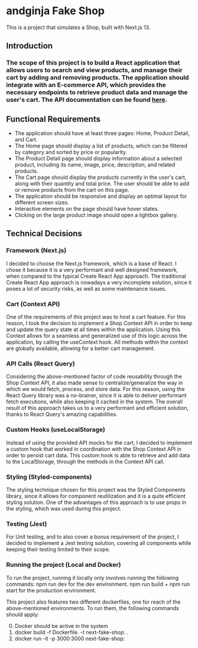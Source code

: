 # andginja Fake Shop

This is a project that simulates a Shop, built with Next.js 13.

## Introduction

### The scope of this project is to build a React application that allows users to search and view products, and manage their cart by adding and removing products. The application should integrate with an E-commerce API, which provides the necessary endpoints to retrieve product data and manage the user's cart. The API documentation can be found [here](https://fakestoreapi.com/docs).

## Functional Requirements

- The application should have at least three pages: Home, Product Detail, and Cart.
- The Home page should display a list of products, which can be filtered by category and sorted by price or popularity.
- The Product Detail page should display information about a selected product, including its name, image, price, description, and related products.
- The Cart page should display the products currently in the user's cart, along with their quantity and total price. The user should be able to add or remove products from the cart on this page.
- The application should be responsive and display an optimal layout for different screen sizes.
- Interactive elements on the page should have hover states.
- Clicking on the large product image should open a lightbox gallery.

## Technical Decisions

### Framework (Next.js)

I decided to choose the Next.js framework, which is a base of React. I chose it because it is a very performant and well designed framework, when compared to the typical Create React App approach. The traditional Create React App approach is nowadays a very incomplete solution, since it poses a lot of security risks, as well as some maintenance issues.

### Cart (Context API)

One of the requirements of this project was to host a cart feature.
For this reason, I took the decision to implement a Shop Context API in order to keep and update the query state at all times within the application. Using this Context allows for a seamless and generalized use of this logic across the application, by calling the useContext hook. All methods within the context are globally available, allowing for a better cart management.

### API Calls (React Query)

Considering the above-mentioned factor of code reusability through the Shop Context API, it also made sense to centralize/generalize the way in which we would fetch, process, and store data.
For this reason, using the React Query library was a no-brainer, since it is able to deliver performant fetch executions, while also keeping it cached in the system. The overall result of this approach takes us to a very performant and efficient solution, thanks to React Query's amazing capabilities.

### Custom Hooks (useLocalStorage)

Instead of using the provided API mocks for the cart, I decided to implement a custom hook that worked in coordination with the Shop Context API in order to persist cart data. This custom hook is able to retrieve and add data to the LocalStorage, through the methods in the Context API call.

### Styling (Styled-components)

The styling technique chosen for this project was the Styled Components library, since it allows for component reutilization and it is a quite efficient styling solution. One of the advantages of this approach is to use props in the styling, which was used during this project.

### Testing (Jest)

For Unit testing, and to also cover a bonus requirement of the project, I decided to implement a Jest testing solution, covering all components while keeping their testing limited to their scope.

### Running the project (Local and Docker)

To run the project, running it locally only involves running the following commands:
npm run dev for the dev environment.
npm run build + npm run start for the production environment.

This project also features two different dockerfiles, one for reach of the above-mentioned environments.
To run them, the following commands should apply:

0. Docker should be active in the system
1. docker build -f Dockerfile.<prod or dev> -t next-fake-shop:<prod or dev> .
2. docker run -it -p 3000:3000 next-fake-shop:<prod or dev>
